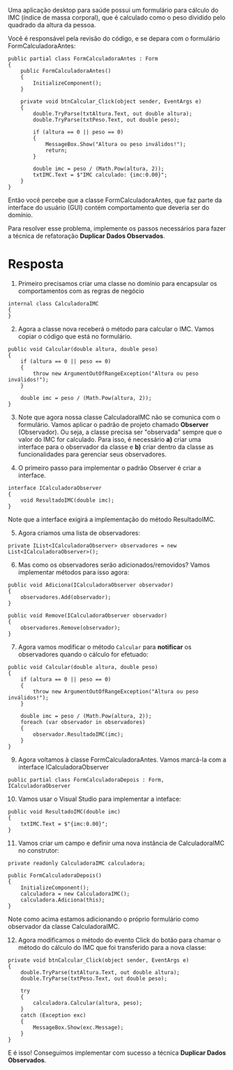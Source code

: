 ﻿Uma aplicação desktop para saúde possui um formulário para cálculo do IMC (índice de massa corporal),
que é calculado como o peso dividido pelo quadrado da altura da pessoa.

Você é responsável pela revisão do código, e se depara com o formulário FormCalculadoraAntes:

```
public partial class FormCalculadoraAntes : Form
{
    public FormCalculadoraAntes()
    {
        InitializeComponent();
    }

    private void btnCalcular_Click(object sender, EventArgs e)
    {
        double.TryParse(txtAltura.Text, out double altura);
        double.TryParse(txtPeso.Text, out double peso);

        if (altura == 0 || peso == 0)
        {
            MessageBox.Show("Altura ou peso inválidos!");
            return;
        }

        double imc = peso / (Math.Pow(altura, 2));
        txtIMC.Text = $"IMC calculado: {imc:0.00}";
    }
}
```

Então você percebe que a classe FormCalculadoraAntes, que faz parte da interface
do usuário (GUI) contém comportamento que deveria ser do domínio.

Para resolver esse problema, implemente os passos necessários para fazer a
técnica de refatoração **Duplicar Dados Observados**.

# Resposta

1. Primeiro precisamos criar uma classe no domínio para encapsular os comportamentos com as regras de negócio

```
internal class CalculadoraIMC
{
}
```

2. Agora a classe nova receberá o método para calcular o IMC. Vamos copiar
o código que está no formulário.

```
public void Calcular(double altura, double peso)
{
    if (altura == 0 || peso == 0)
    {
        throw new ArgumentOutOfRangeException("Altura ou peso inválidos!");
    }

    double imc = peso / (Math.Pow(altura, 2));
}
```

3. Note que agora nossa classe CalculadoraIMC não se comunica com
o formulário. Vamos aplicar o padrão de projeto chamado **Observer** (Observador).
Ou seja, a classe precisa ser "observada" sempre que o valor do IMC for calculado.
Para isso, é necessário **a)** criar uma interface para o observador da classe e **b)** criar dentro
da classe as funcionalidades para gerenciar seus observadores.

4. O primeiro passo para implementar o padrão Observer é criar a interface.

```
interface ICalculadoraObserver
{
    void ResultadoIMC(double imc);
}
```

Note que a interface exigirá a implementação do método ResultadoIMC.

5. Agora criamos uma lista de observadores:

```
private IList<ICalculadoraObserver> observadores = new List<ICalculadoraObserver>();
```

6. Mas como os observadores serão adicionados/removidos? Vamos implementar métodos para isso agora:

```
public void Adiciona(ICalculadoraObserver observador)
{
    observadores.Add(observador);
}

public void Remove(ICalculadoraObserver observador)
{
    observadores.Remove(observador);
}
```

7. Agora vamos modificar o método `Calcular` para **notificar** os observadores
quando o cálculo for efetuado:

```
public void Calcular(double altura, double peso)
{
    if (altura == 0 || peso == 0)
    {
        throw new ArgumentOutOfRangeException("Altura ou peso inválidos!");
    }

    double imc = peso / (Math.Pow(altura, 2));
    foreach (var observador in observadores)
    {
        observador.ResultadoIMC(imc);
    }
}
```

9. Agora voltamos à classe FormCalculadoraAntes. Vamos marcá-la com a interface ICalculadoraObserver
 
```
public partial class FormCalculadoraDepois : Form, ICalculadoraObserver

```

10. Vamos usar o Visual Studio para implementar a inteface:

```
public void ResultadoIMC(double imc)
{
    txtIMC.Text = $"{imc:0.00}";
}
```

11. Vamos criar um campo e definir uma nova instância de
CalculadoraIMC no construtor:

```
private readonly CalculadoraIMC calculadora;

public FormCalculadoraDepois()
{
    InitializeComponent();
    calculadora = new CalculadoraIMC();
    calculadora.Adiciona(this);
}
```

Note como acima estamos adicionando o próprio formulário como observador
da classe CalculadoraIMC.

12. Agora modificamos o método do evento Click do botão para
chamar o método do cálculo do IMC que foi transferido para a nova classe:

```
private void btnCalcular_Click(object sender, EventArgs e)
{
    double.TryParse(txtAltura.Text, out double altura);
    double.TryParse(txtPeso.Text, out double peso);

    try
    {
        calculadora.Calcular(altura, peso);
    }
    catch (Exception exc)
    {
        MessageBox.Show(exc.Message);
    }
}
```

E é isso! Conseguimos implementar com sucesso a técnica **Duplicar Dados Observados**.

